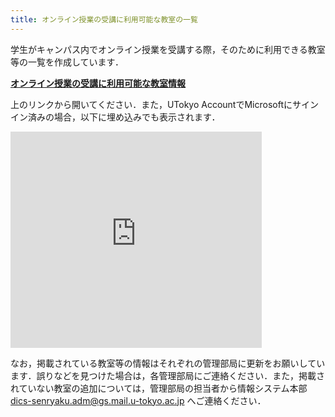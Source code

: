 ```yaml
---
title: オンライン授業の受講に利用可能な教室の一覧
---
```


学生がキャンパス内でオンライン授業を受講する際，そのために利用できる教室等の一覧を作成しています．

<b class="box center"><a href="https://univtokyo.sharepoint.com/:x:/s/utokyoaccount/EWbq5PE5-YVKrOq37ZS8VfEBHo4TGIps8Dy7ZLq_CX9MyA?e=Mdfvc8">オンライン授業の受講に利用可能な教室情報</a></b>

上のリンクから開いてください．また，UTokyo AccountでMicrosoftにサインイン済みの場合，以下に埋め込みでも表示されます．

<iframe width="402" height="346" frameborder="0" src="https://univtokyo.sharepoint.com/sites/utokyoaccount/_layouts/15/Doc.aspx?sourcedoc={f1e4ea66-f939-4a85-acea-b7ed94bc55f1}&action=embedview&wdAllowInteractivity=False&ActiveCell='Sheet1'!A1&wdHideHeaders=True&wdInConfigurator=True&wdInConfigurator=True&edesNext=false&ejss=false"></iframe>

なお，掲載されている教室等の情報はそれぞれの管理部局に更新をお願いしています．誤りなどを見つけた場合は，各管理部局にご連絡ください．また，掲載されていない教室の追加については，管理部局の担当者から情報システム本部 dics-senryaku.adm@gs.mail.u-tokyo.ac.jp へご連絡ください．
